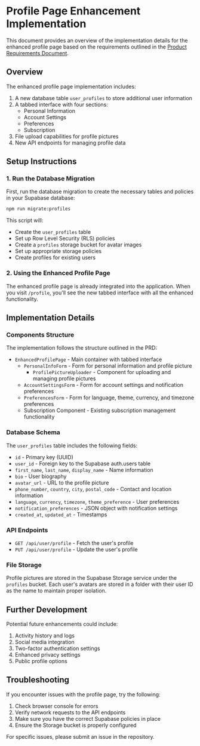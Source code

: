 # Profile Page Enhancement Implementation

This document provides an overview of the implementation details for the enhanced profile page based on the requirements outlined in the [Product Requirements Document](./docs/prd-profile-enhancement.md).

## Overview

The enhanced profile page implementation includes:

1. A new database table `user_profiles` to store additional user information
2. A tabbed interface with four sections:
   - Personal Information
   - Account Settings
   - Preferences
   - Subscription
3. File upload capabilities for profile pictures
4. New API endpoints for managing profile data

## Setup Instructions

### 1. Run the Database Migration

First, run the database migration to create the necessary tables and policies in your Supabase database:

```bash
npm run migrate:profiles
```

This script will:
- Create the `user_profiles` table
- Set up Row Level Security (RLS) policies
- Create a `profiles` storage bucket for avatar images
- Set up appropriate storage policies
- Create profiles for existing users

### 2. Using the Enhanced Profile Page

The enhanced profile page is already integrated into the application. When you visit `/profile`, you'll see the new tabbed interface with all the enhanced functionality.

## Implementation Details

### Components Structure

The implementation follows the structure outlined in the PRD:

- `EnhancedProfilePage` - Main container with tabbed interface
  - `PersonalInfoForm` - Form for personal information and profile picture
    - `ProfilePictureUploader` - Component for uploading and managing profile pictures
  - `AccountSettingsForm` - Form for account settings and notification preferences
  - `PreferencesForm` - Form for language, theme, currency, and timezone preferences
  - Subscription Component - Existing subscription management functionality

### Database Schema

The `user_profiles` table includes the following fields:

- `id` - Primary key (UUID)
- `user_id` - Foreign key to the Supabase auth.users table
- `first_name`, `last_name`, `display_name` - Name information
- `bio` - User biography
- `avatar_url` - URL to the profile picture
- `phone_number`, `country`, `city`, `postal_code` - Contact and location information
- `language`, `currency`, `timezone`, `theme_preference` - User preferences
- `notification_preferences` - JSON object with notification settings
- `created_at`, `updated_at` - Timestamps

### API Endpoints

- `GET /api/user/profile` - Fetch the user's profile
- `PUT /api/user/profile` - Update the user's profile

### File Storage

Profile pictures are stored in the Supabase Storage service under the `profiles` bucket. Each user's avatars are stored in a folder with their user ID as the name to maintain proper isolation.

## Further Development

Potential future enhancements could include:

1. Activity history and logs
2. Social media integration
3. Two-factor authentication settings
4. Enhanced privacy settings
5. Public profile options

## Troubleshooting

If you encounter issues with the profile page, try the following:

1. Check browser console for errors
2. Verify network requests to the API endpoints
3. Make sure you have the correct Supabase policies in place
4. Ensure the Storage bucket is properly configured

For specific issues, please submit an issue in the repository. 